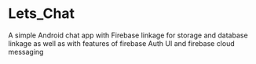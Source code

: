 # Lets_Chat
A simple Android chat app with Firebase linkage for storage and database linkage as well as with features of firebase Auth UI and firebase cloud messaging

